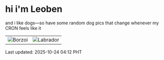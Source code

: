 # hi i'm Leoben

and i like dogs—so have some random dog pics that change whenever my CRON feels like it

|  |  |
|--------|----------|
| ![Borzoi](https://random-dog-vercel.vercel.app/api/random-borzoi?v=1761250328) | ![Labrador](https://random-dog-vercel.vercel.app/api/random-labrador?v=1761250328) |

Last updated: 2025-10-24 04:12 PHT
